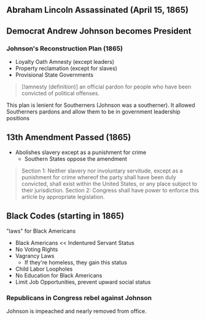 ## Abraham Lincoln Assassinated (April 15, 1865)

## Democrat Andrew Johnson becomes President

### Johnson's Reconstruction Plan (1865)

- Loyalty Oath Amnesty (except leaders)
- Property reclamation (except for slaves)
- Provisional State Governments

> [!amnesty (definition)]
> an official pardon for people who have been convicted of political offenses.



This plan is lenient for Southerners (Johnson was a southerner). It allowed Southerners pardons and allow them to be in government leadership positions

## 13th Amendment Passed (1865)

- Abolishes slavery except as a punishment for crime
	- Southern States oppose the amendment

> Section 1: Neither slavery nor involuntary servitude, except as a punishment for crime whereof the party shall have been duly convicted, shall exist within the United States, or any place subject to their jurisdiction.
> Section 2: Congress shall have power to enforce this article by appropriate legislation.

## Black Codes (starting in 1865)

"laws" for Black Americans
- Black Americans << Indentured Servant Status
- No Voting Rights
- Vagrancy Laws
	- If they're homeless, they gain this status
- Child Labor Loopholes
- No Education for Black Americans
- Limit Job Opportunities, prevent upward social status

### Republicans in Congress rebel against Johnson

Johnson is impeached and nearly removed from office.